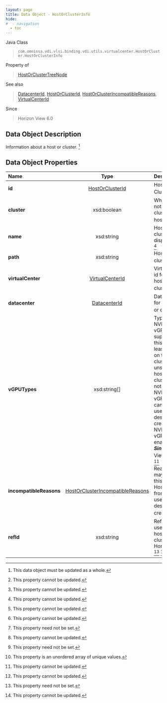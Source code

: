 ```yaml
---
layout: page
title: Data Object - HostOrClusterInfo
hide:
#  - navigation
  - toc
---
```






Java Class
> `com.omnissa.vdi.vlsi.binding.vdi.utils.virtualcenter.HostOrCluster.HostOrClusterInfo`

Property of
> [HostOrClusterTreeNode](vdi.utils.virtualcenter.HostOrCluster.HostOrClusterTreeNode.md#field_detail)

See also
> [DatacenterId](vdi.entity.DatacenterId.md), [HostOrClusterId](vdi.entity.HostOrClusterId.md), [HostOrClusterIncompatibleReasons](vdi.utils.virtualcenter.HostOrCluster.HostOrClusterIncompatibleReasons.md), [VirtualCenterId](vdi.entity.VirtualCenterId.md)

Since
> Horizon View 6.0


## Data Object Description

Information about a host or cluster.
 [^167]



## Data Object Properties

 Name | Type | Description
:---|:---:|:---
**id**| [HostOrClusterId](vdi.entity.HostOrClusterId.md)|  Host or Cluster Id [^2]
**cluster**|  xsd:boolean|  Whether or not this is a cluster or a host. [^2]
**name**|  xsd:string|  Host or cluster display name [^2]
**path**|  xsd:string|  Host or cluster path [^2]
**virtualCenter**| [VirtualCenterId](vdi.entity.VirtualCenterId.md)|  VirtualCenter id for this host or cluster. [^2]
**datacenter**| [DatacenterId](vdi.entity.DatacenterId.md)|  Datacenter id for this host or cluster. [^1] [^2]
**vGPUTypes**|  xsd:string[]|  Types of NVIDIA GRID vGPUs supported by this host or at least one host on this cluster. If unset, this host or cluster does not support NVIDIA GRID vGPUs and cannot be used for desktop creation with NVIDIA GRID vGPU support enabled.  **_Since_** Horizon View 6.1 [^1] [^14] [^2]
**incompatibleReasons**| [HostOrClusterIncompatibleReasons](vdi.utils.virtualcenter.HostOrCluster.HostOrClusterIncompatibleReasons.md)|  Reasons that may preclude this HostOrCluster from being used in desktop creation. [^2]
**refId**|  xsd:string|  Reference ID used for this host or cluster.  **_Since_** Horizon 8.1 [^1] [^2]
 


 


[^1]: This property need not be set.
[^2]: This property cannot be updated.
[^14]: This property is an unordered array of unique values.
[^167]: This data object must be updated as a whole.